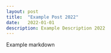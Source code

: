 ```yaml
---
layout: post
title:  "Example Post 2022"
date:   2022-01-01
description: Example Description 2022
---
```


Example markdown

